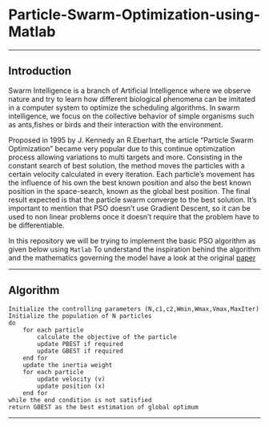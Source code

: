 # Particle-Swarm-Optimization-using-Matlab

- - - -
## Introduction

Swarm Intelligence is a branch of Artificial Intelligence where we observe nature and try to learn how different biological phenomena can be imitated in a computer system to optimize the scheduling algorithms. In swarm intelligence, we focus on the collective behavior of simple organisms such as ants,fishes or birds and their interaction with the environment.

Proposed in 1995 by J. Kennedy an R.Eberhart, the article “Particle Swarm Optimization” became very popular due to  this continue optimization process allowing variations to multi targets and more. Consisting in the constant search of best solution, the method moves the particles with a certain velocity calculated in every iteration. Each particle’s movement has the influence of his own the best known position and also the best known position in the space-search, known as the global best position. The final result expected is that the particle swarm converge to the best solution. It’s important to mention that PSO doesn’t use Gradient Descent, so it can be used to non linear problems once it doesn’t require that the problem have to be differentiable.

In this repository we will be trying to implement the basic PSO algorithm as given below using `Matlab`
To understand the inspiration behind the algorithm and the mathematics governing the model have a look at the original [paper](https://www.cs.tufts.edu/comp/150GA/homeworks/hw3/_reading6%201995%20particle%20swarming.pdf)
- - - -
## Algorithm 

```
Initialize the controlling parameters (N,c1,c2,Wmin,Wmax,Vmax,MaxIter)
Initialize the population of N particles
do
	for each particle
		calculate the objective of the particle
		update PBEST if required
		update GBEST if required
	end for
	update the inertia weight
	for each particle
		update velocity (v)
		update position (x)
	end for
while the end condition is not satisfied
return GBEST as the best estimation of global optimum
```

- - - -
